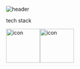 
![header](https://capsule-render.vercel.app/api?type=waving&text=%20Hello!&fontColor=ffffff%20&height=300&fontSize=100&color=auto)

tech stack

<div style="display: flex; align-items: flex-start;"><img src="https://techstack-generator.vercel.app/js-icon.svg" alt="icon" width="92" height="92" /><img src="https://techstack-generator.vercel.app/github-icon.svg" alt="icon" width="92" height="92" /></div>
